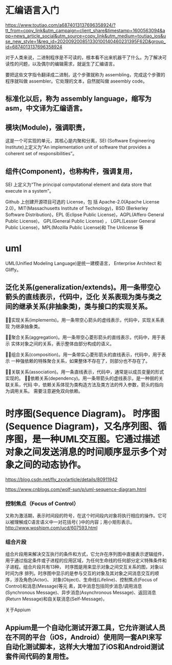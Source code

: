 # 汇编语言入门
https://www.toutiao.com/a6874013137696358924/?tt_from=copy_link&utm_campaign=client_share&timestamp=1600563094&app=news_article_social&utm_source=copy_link&utm_medium=toutiao_ios&use_new_style=1&req_id=202009200851330100140460231395F62D&group_id=6874013137696358924

对于人类来说，二进制程序是不可读的，根本看不出来机器干了什么。为了解决可读性的问题，以及偶尔的编辑需求，就诞生了汇编语言。

要把这些文字指令翻译成二进制，这个步骤就称为 assembling，完成这个步骤的程序就叫做 assembler。它处理的文本，自然就叫做 aseembly code。
## 标准化以后，称为 assembly language，缩写为 asm，中文译为汇编语言。

## 模块(Module)，强调职责，
这是一个可实现的单元，其核心是内聚和分离，SEI (Software Engineering Institute)上定义为“An implementation unit of software that
provides a coherent set of responsibilities”。
## 组件(Component)，也称构件，强调复用，
SEI 上定义为“The principal computational element and data store that execute in a system”。

Github 上创建开源项目可选的 License，包 括 Apache-2.0(Apache License 2.0)，MIT(Massachusetts Institute of Technology)，BSD (Berkerley Software Distribution)，EPL (Eclipse Public License)，AGPL(Affero General Public License)， GPL(General Public License) ， LGPL(Lesser General Public License)，MPL(Mozilla Public License)和 The Unlicense 等


# uml
UML(Unified Modeling Language)是统一建模语言，
Enterprise Architect 和 Gliffy。
## 泛化关系(generalization/extends)。用一条带空心箭头的直线表示，代码中，泛化 关系表现为类与类之间的继承关系(非抽象类)，类与接口的实现关系。

实现关系(implements)。用一条带空心箭头的虚线表示，代码中，实现关系表现 为继承抽象类。

聚合关系(aggregation)。用一条带空心菱形箭头的直线表示，代码中，用于表示 实体对象之间的关系，表示整体由部分构成的语义。

组合关系(composition)。用一条带实心菱形箭头的直线表示，代码中，用于表示 一种强依赖的特殊聚合关系，如果整体不存在了，则部分也不存在了。

关联关系(association)。用一条直线表示，代码中，通常是以成员变量的形式实现的。 依赖关系(dependency)。用一条带箭头的虚线表示，是一种弱的关联关系，代码
中，依赖关系体现为类构造方法及类方法的传入参数，箭头的指向为调用关系。 需要注意避免双向依赖。
# 时序图(Sequence Diagram)。 时序图(Sequence Diagram)，又名序列图、循序图，是一种UML交互图。它通过描述对象之间发送消息的时间顺序显示多个对象之间的动态协作。
https://blog.csdn.net/fly_zxy/article/details/80911942

https://www.cnblogs.com/wolf-sun/p/uml-sequence-diagram.html
### 控制焦点（Focus of Control）
又称为激活期，表示时间段的符号，在这个时间段内对象将执行相应的操作。它可以被理解成C语言语义中一对花括号{ }中的内容；用小矩形表示。
http://www.woshipm.com/ucd/607593.html
### 组合片段

组合片段用来解决交互执行的条件和方式，它允许在序列图中直接表示逻辑组件，用于通过指定条件或子进程的应用区域，为任何生命线的任何部分定义特殊条件和子进程。组合片段共有13种，
时序图是用来显示对象之间交互关系的图，对象以时间为序 排列。时序图中显示的是参与交互的对象及其对象之间消息交互的顺序，涉及角色(Actor)、 对象(Object)、生命线(Lifeline)、控制焦点(Focus of Control)和消息(Message)等元 素，其中消息包括同步消息/调用消息(Synchronous Message)、异步消息(Asynchronous Message)、返回消息(Return Message)和自关联消息(Self-Message)，

关于Appium
## Appium是一个自动化测试开源工具，它允许测试人员在不同的平台（iOS，Android）使用同一套API来写自动化测试脚本，这样大大增加了iOS和Android测试套件间代码的复用性。

